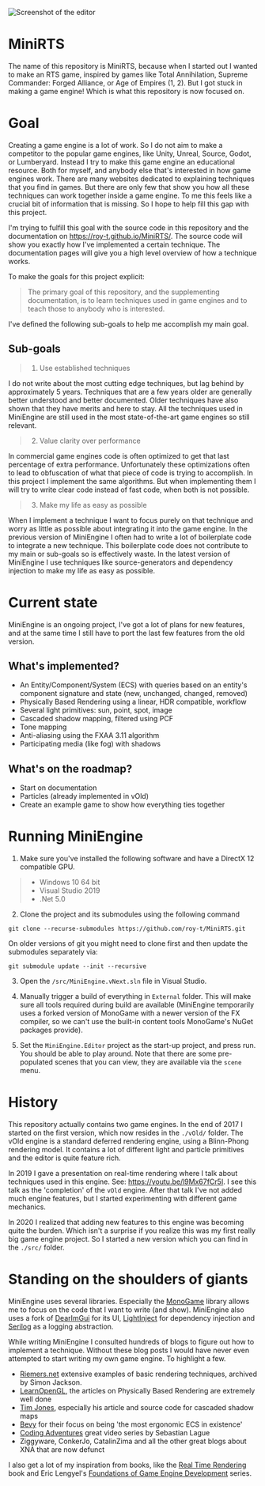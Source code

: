 ![Screenshot of the editor](docs/_images/logo.jpg "MiniEngine")

# MiniRTS
The name of this repository is MiniRTS, because when I started out I wanted to make an RTS game, inspired by games like Total Annihilation,  Supreme Commander: Forged Alliance, or Age of Empires (1, 2). But I got stuck in making a game engine! Which is what this repository is now focused on.

# Goal
Creating a game engine is a lot of work. So I do not aim to make a competitor to the popular game engines, like Unity, Unreal, Source, Godot, or Lumberyard. Instead I try to make this game engine an educational resource. Both for myself, and anybody else that's interested in how game engines work. There are many websites dedicated to explaining techniques that you find in games. But there are only few that show you how all these techniques can work together inside a game engine. To me this feels like a crucial bit of information that is missing. So I hope to help fill this gap with this project.

I'm trying to fulfill this goal with the source code in this repository and the documentation on https://roy-t.github.io/MiniRTS/. The source code will show you exactly how I've implemented a certain technique. The documentation pages will give you a high level overview of how a technique works. 

To make the goals for this project explicit:

> The primary goal of this repository, and the supplementing documentation, is to learn techniques used in game engines and to teach those to anybody who is interested.

I've defined the following sub-goals to help me accomplish my main goal.

## Sub-goals
> 1. Use established techniques

I do not write about the most cutting edge techniques, but lag behind by approximately 5 years. Techniques that are a few years older are generally better understood and better documented. Older techniques have also shown that they have merits and here to stay. All the techniques used in MiniEngine are still used in the most state-of-the-art game engines so still relevant.

> 2. Value clarity over performance

In commercial game engines code is often optimized to get that last percentage of extra performance. Unfortunately these optimizations often to lead to obfuscation of what that piece of code is trying to accomplish. In this project I implement the same algorithms. But when implementing them I will try to write clear code instead of fast code, when both is not possible.

> 3. Make my life as easy as possible

When I implement a technique I want to focus purely on that technique and worry as little as possible about integrating it into the game engine. In the previous version of MiniEngine I often had to write a lot of boilerplate code to integrate a new technique. This boilerplate code does not contribute to my main or sub-goals so is effectively waste. In the latest version of MiniEngine I use techniques like source-generators and dependency injection to make my life as easy as possible.

# Current state
MiniEngine is an ongoing project, I've got a lot of plans for new features, and at the same time I still have to port the last few features from the old version.

## What's implemented?
- An Entity/Component/System (ECS) with queries based on an entity's component signature and state (new, unchanged, changed, removed)
- Physically Based Rendering using a linear, HDR compatible, workflow
- Several light primitives: sun, point, spot, image
- Cascaded shadow mapping, filtered using PCF
- Tone mapping
- Anti-aliasing using the FXAA 3.11 algorithm
- Participating media (like fog) with shadows

## What's on the roadmap?
- Start on documentation
- Particles (already implemented in vOld)
- Create an example game to show how everything ties together

# Running MiniEngine

1. Make sure you've installed the following software and have a DirectX 12 compatible GPU.
> - Windows 10 64 bit
> - Visual Studio 2019
> - .Net 5.0

2. Clone the project and its submodules using the following command

```
git clone --recurse-submodules https://github.com/roy-t/MiniRTS.git
```

On older versions of git you might need to clone first and then update the submodules separately via:

```
git submodule update --init --recursive
```

3. Open the `/src/MiniEngine.vNext.sln` file in Visual Studio.

4. Manually trigger a build of everything in `External` folder. This will make sure all tools required during build are available (MiniEngine temporarily uses a forked version of MonoGame with a newer version of the FX compiler, so we can't use the built-in content tools MonoGame's NuGet packages provide).

5. Set the `MiniEngine.Editor` project as the start-up project, and press run. You should be able to play around. Note that there are some pre-populated scenes that you can view, they are available via the `scene` menu.

# History
This repository actually contains two game engines. In the end of 2017 I started on the first version, which now resides in the `./vOld/` folder. The vOld engine is a standard deferred rendering engine, using a Blinn-Phong rendering model. It contains a lot of different light and particle primitives and the editor is quite feature rich. 

In 2019 I gave a presentation on real-time rendering where I talk about techniques used in this engine. See: https://youtu.be/l9Mx67fCr5I. I see this talk as the 'completion' of the `vOld` engine. After that talk I've not added much engine features, but I started experimenting with different game mechanics. 

In 2020 I realized that adding new features to this engine was becoming quite the burden. Which isn't a surprise if you realize this was my first really big game engine project. So I started a new version which you can find in the `./src/` folder. 

# Standing on the shoulders of giants
MiniEngine uses several libraries. Especially the [MonoGame](https://www.monogame.net/) library allows me to focus on the code that I want to write (and show). MiniEngine also uses a fork of [DearImGui](https://github.com/ocornut/imgui) for its UI, [LightInject](https://www.lightinject.net) for dependency injection and [Serilog](https://www.serilog.net) as a logging abstraction.

While writing MiniEngine I consulted hundreds of blogs to figure out how to implement a technique. Without these blog posts I would have never even attempted to start writing my own game engine. To highlight a few.

- [Riemers.net](https://github.com/simondarksidej/XNAGameStudio/wiki/RiemersArchiveOverview) extensive examples of basic rendering techniques, archived by Simon Jackson.
- [LearnOpenGL](https://learnopengl.com/PBR/Theory), the articles on Physically Based Rendering are extremely well done
- [Tim Jones](http://timjones.io/blog/archive/2015/04/13/cascaded-shadow-maps-sample-for-monogame), especially his article and source code for cascaded shadow maps
- [Bevy](https://bevyengine.org/news/introducing-bevy/) for their focus on being 'the most ergonomic ECS in existence'
- [Coding Adventures](https://www.youtube.com/watch?v=r_It_X7v-1E&list=PLFt_AvWsXl0ehjAfLFsp1PGaatzAwo0uK) great video series by Sebastian Lague
- Ziggyware, ConkerJo, CatalinZima and all the other great blogs about XNA that are now defunct

I also get a lot of my inspiration from books, like the [Real Time Rendering](http://www.realtimerendering.com/) book and Eric Lengyel's [Foundations of Game Engine Development](http://terathon.com/blog/) series.



